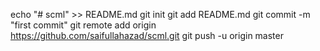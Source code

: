 echo "# scml" >> README.md
git init
git add README.md
git commit -m "first commit"
git remote add origin https://github.com/saifullahazad/scml.git
git push -u origin master
